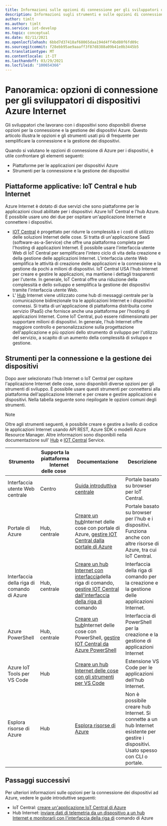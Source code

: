 ```yaml
---
title: Informazioni sulle opzioni di connessione per gli sviluppatori di dispositivi Azure Internet
description: Informazioni sugli strumenti e sulle opzioni di connessione del dispositivo comunemente usati per gli sviluppatori di dispositivi Azure.
author: timlt
ms.author: timlt
ms.service: iot-develop
ms.topic: conceptual
ms.date: 02/11/2021
ms.openlocfilehash: 6bbd7d37418af68065daa194d4ff4bd80f6fd09c
ms.sourcegitcommit: f28ebb95ae9aaaff3f87d8388a09b41e0b3445b5
ms.translationtype: MT
ms.contentlocale: it-IT
ms.lasthandoff: 03/29/2021
ms.locfileid: "100654366"
---
```

# <a name="overview-connection-options-for-azure-iot-device-developers"></a>Panoramica: opzioni di connessione per gli sviluppatori di dispositivi Azure Internet
Gli sviluppatori che lavorano con i dispositivi sono disponibili diverse opzioni per la connessione e la gestione dei dispositivi Azure. Questo articolo illustra le opzioni e gli strumenti usati più di frequente per semplificare la connessione e la gestione dei dispositivi.

Quando si valutano le opzioni di connessione di Azure per i dispositivi, è utile confrontare gli elementi seguenti:
- Piattaforme per le applicazioni per dispositivi Azure
- Strumenti per la connessione e la gestione dei dispositivi

## <a name="application-platforms-iot-central-and-iot-hub"></a>Piattaforme applicative: IoT Central e hub Internet
Azure Internet è dotato di due servizi che sono piattaforme per le applicazioni cloud abilitate per i dispositivi: Azure IoT Central e l'hub Azure. È possibile usare uno dei due per ospitare un'applicazione Internet e connettere i dispositivi.
- [IOT Central](../iot-central/core/overview-iot-central.md) è progettato per ridurre la complessità e i costi di utilizzo delle soluzioni Internet delle cose. Si tratta di un'applicazione SaaS (software-as-a-Service) che offre una piattaforma completa per l'hosting di applicazioni Internet. È possibile usare l'interfaccia utente Web di IoT Central per semplificare l'intero ciclo di vita della creazione e della gestione delle applicazioni Internet. L'interfaccia utente Web semplifica le attività di creazione delle applicazioni e la connessione e la gestione da pochi a milioni di dispositivi. IoT Central USA l'hub Internet per creare e gestire le applicazioni, ma mantiene i dettagli trasparenti per l'utente. In generale, IoT Central offre una riduzione della complessità e dello sviluppo e semplifica la gestione dei dispositivi tramite l'interfaccia utente Web.
- L' [Hub](../iot-hub/about-iot-hub.md) Internet viene utilizzato come hub di messaggi centrale per la comunicazione bidirezionale tra le applicazioni Internet e i dispositivi connessi. Si tratta di un'applicazione di piattaforma distribuita come servizio (PaaS) che fornisce anche una piattaforma per l'hosting di applicazioni Internet. Come IoT Central, può essere ridimensionato per supportare milioni di dispositivi. In generale, l'hub Internet offre maggiore controllo e personalizzazione sulla progettazione dell'applicazione e più opzioni dello strumento di sviluppo per l'utilizzo del servizio, a scapito di un aumento della complessità di sviluppo e gestione.

## <a name="tools-to-connect-and-manage-devices"></a>Strumenti per la connessione e la gestione dei dispositivi
Dopo aver selezionato l'hub Internet o IoT Central per ospitare l'applicazione Internet delle cose, sono disponibili diverse opzioni per gli strumenti di sviluppo. È possibile usare questi strumenti per connettersi alla piattaforma dell'applicazione Internet e per creare e gestire applicazioni e dispositivi. Nella tabella seguente sono riepilogate le opzioni comuni degli strumenti. 

> [!NOTE]
> Oltre agli strumenti seguenti, è possibile creare e gestire a livello di codice le applicazioni Internet usando API REST, Azure SDK o modelli Azure Resource Manager. Altre informazioni sono disponibili nella documentazione sull' [Hub](../iot-hub/about-iot-hub.md) e [IOT Central](../iot-central/core/overview-iot-central.md) Service.

|Strumento  |Supporta la piattaforma &nbsp; &nbsp; &nbsp; Internet delle cose &nbsp; |Documentazione  |Descrizione  |
|---------|---------|---------|---------|
|Interfaccia utente Web centrale     | Centro | [Guida introduttiva centrale](../iot-central/core/quick-deploy-iot-central.md) | Portale basato su browser per IoT Central. |
|Portale di Azure     | Hub, centrale      | [Creare un hub](../iot-hub/iot-hub-create-through-portal.md)Internet delle cose con portale di Azure, [gestire IOT Central dalla portale di Azure](../iot-central/core/howto-manage-iot-central-from-portal.md)| Portale basato su browser per l'hub e i dispositivi. Funziona anche con altre risorse di Azure, tra cui IoT Central. |
|Interfaccia della riga di comando di Azure     | Hub, centrale          | [Creare un hub Internet con interfaccia](../iot-hub/iot-hub-create-using-cli.md)della riga di comando, [gestire IOT Central dall'interfaccia della riga di](../iot-central/core/howto-manage-iot-central-from-cli.md) comando | Interfaccia della riga di comando per la creazione e la gestione delle applicazioni Internet. |
|Azure PowerShell     | Hub, centrale   | [Creare un hub](../iot-hub/iot-hub-create-using-powershell.md)Internet delle cose con PowerShell, [gestire IOT Central da Azure PowerShell](../iot-central/core/howto-manage-iot-central-from-powershell.md) | Interfaccia di PowerShell per la creazione e la gestione di applicazioni Internet |
|Azure IoT Tools per VS Code  | Hub | [Creare un hub Internet delle cose con gli strumenti per VS Code](../iot-hub/iot-hub-create-use-iot-toolkit.md) | Estensione VS Code per le applicazioni dell'hub Internet. |
|Esplora risorse di Azure     | Hub | [Esplora risorse di Azure](https://github.com/Azure/azure-iot-explorer) | Non è possibile creare hub Internet. Si connette a un hub Internet esistente per gestire i dispositivi. Usato spesso con CLI o portale.|

## <a name="next-steps"></a>Passaggi successivi
Per ulteriori informazioni sulle opzioni per la connessione dei dispositivi ad Azure, vedere le guide introduttive seguenti:
- IoT Central: [creare un'applicazione IoT Central di Azure](../iot-central/core/quick-deploy-iot-central.md)
- Hub Internet: [inviare dati di telemetria da un dispositivo a un hub Internet e monitorarli con l'interfaccia della riga di](../iot-hub/quickstart-send-telemetry-cli.md) comando di Azure